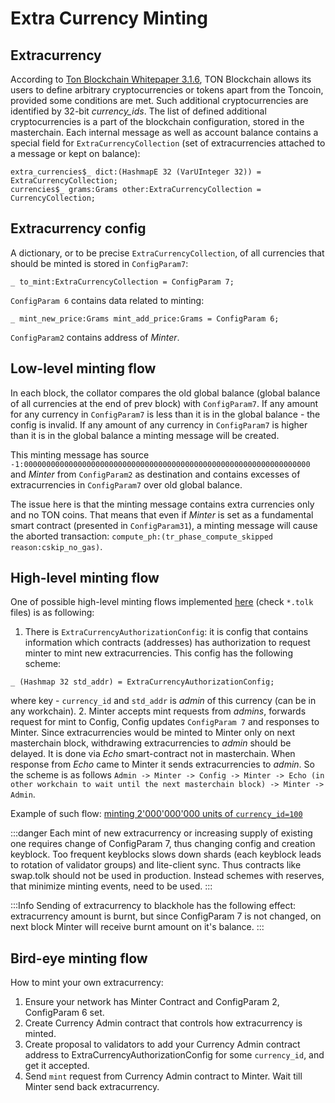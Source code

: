 # Extra Currency Minting

## Extracurrency
According to [Ton Blockchain Whitepaper 3.1.6](https://ton-blockchain.github.io/docs/tblkch.pdf#page=55), TON Blockchain allows its users to define arbitrary cryptocurrencies or tokens apart from the Toncoin, provided some conditions are met. Such additional cryptocurrencies are identified by 32-bit _currency\_ids_. The list of defined additional cryptocurrencies is a part of the blockchain configuration,
stored in the masterchain. Each internal message as well as account balance contains a special field for `ExtraCurrencyCollection` (set of extracurrencies attached to a message or kept on balance):
```tlb
extra_currencies$_ dict:(HashmapE 32 (VarUInteger 32)) = ExtraCurrencyCollection;
currencies$_ grams:Grams other:ExtraCurrencyCollection = CurrencyCollection;
```

## Extracurrency config
A dictionary, or to be precise `ExtraCurrencyCollection`, of all currencies that should be minted is stored in `ConfigParam7`:
```tlb
_ to_mint:ExtraCurrencyCollection = ConfigParam 7;
```

`ConfigParam 6` contains data related to minting:

```tlb
_ mint_new_price:Grams mint_add_price:Grams = ConfigParam 6;
```

`ConfigParam2` contains address of _Minter_.



## Low-level minting flow
In each block, the collator compares the old global balance (global balance of all currencies at the end of prev block) with `ConfigParam7`. If any amount for any currency in `ConfigParam7` is less than it is in the global balance - the config is invalid. If any amount of any currency in `ConfigParam7` is higher than it is in the global balance a minting message will be created. 

This minting message has source `-1:0000000000000000000000000000000000000000000000000000000000000000` and _Minter_ from `ConfigParam2` as destination and contains excesses of extracurrencies in `ConfigParam7` over old global balance.

The issue here is that the minting message contains extra currencies only and no TON coins. That means that even if _Minter_ is set as a fundamental smart contract (presented in `ConfigParam31`), a minting message will cause the aborted transaction: `compute_ph:(tr_phase_compute_skipped reason:cskip_no_gas)`.

## High-level minting flow
One of possible high-level minting flows implemented [here](https://github.com/ton-blockchain/governance-contract/tree/50ed2ecacc9e3cff4c77cbcc69aa07b39f5c46a2) (check `*.tolk` files) is as following:

1. There is `ExtraCurrencyAuthorizationConfig`: it is config that contains information which contracts (addresses) has authorization to request minter to mint new extracurrencies. This config has the following scheme:
```tlb
_ (Hashmap 32 std_addr) = ExtraCurrencyAuthorizationConfig;
```
where key - `currency_id` and `std_addr` is _admin_ of this currency (can be in any workchain).
2. Minter accepts mint requests from _admins_, forwards request for mint to Config, Config updates `ConfigParam 7` and responses to Minter. Since extracurrencies would be minted to Minter only on next masterchain block, withdrawing extracurrencies to _admin_ should be delayed. It is done via _Echo_ smart-contract not in masterchain. When response from _Echo_ came to Minter it sends extracurrencies to _admin_. So the scheme is as follows `Admin -> Minter -> Config -> Minter -> Echo (in other workchain to wait until the next masterchain block) -> Minter -> Admin`.

Example of such flow: [minting 2'000'000'000 units of `currency_id=100`](https://testnet.tonviewer.com/transaction/20fe328c04b4896acecb6e96aaebfe6fef90dcc1441e27049302f29770904ef0)

:::danger
Each mint of new extracurrency or increasing supply of existing one requires change of ConfigParam 7, thus changing config and creation keyblock. Too frequent keyblocks slows down shards (each keyblock leads to rotation of validator groups) and lite-client sync. Thus contracts like swap.tolk should not be used in production. Instead schemes with reserves, that minimize minting events, need to be used.
:::


:::Info
Sending of extracurrency to blackhole has the following effect: extracurrency amount is burnt, but since ConfigParam 7 is not changed, on next block Minter will receive burnt amount on it's balance.
:::

## Bird-eye minting flow
How to mint your own extracurrency:
1. Ensure your network has Minter Contract and ConfigParam 2, ConfigParam 6 set.
2. Create Currency Admin contract that controls how extracurrency is minted.
3. Create proposal to validators to add your Currency Admin contract address to ExtraCurrencyAuthorizationConfig for some `currency_id`, and get it accepted.
4. Send `mint` request from Currency Admin contract to Minter. Wait till Minter send back extracurrency.




